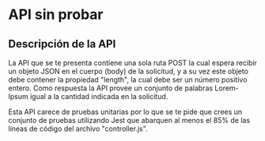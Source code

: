 # API sin probar

## Descripción de la API

La API que se te presenta contiene una sola ruta POST la cual
espera recibir un objeto JSON en el cuerpo (body) de la solicitud, y a su vez
este objeto debe contener la propiedad "length", la cual debe
ser un número positivo entero. Como respuesta la API provee un
conjunto de palabras Lorem-Ipsum igual a la cantidad indicada en
la solicitud.

Esta API carece de pruebas unitarias por lo que se te pide que
crees un conjunto de pruebas utilizando Jest que abarquen al menos
el 85% de las líneas de código del archivo "controller.js".

